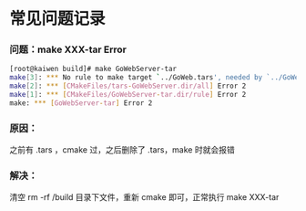 # 常见问题记录

### 问题：make XXX-tar Error

```sh
[root@kaiwen build]# make GoWebServer-tar
make[3]: *** No rule to make target `../GoWeb.tars', needed by `../GoWeb.h'.  Stop.
make[2]: *** [CMakeFiles/tars-GoWebServer.dir/all] Error 2
make[1]: *** [CMakeFiles/GoWebServer-tar.dir/rule] Error 2
make: *** [GoWebServer-tar] Error 2
```

### 原因：

之前有 .tars ，cmake 过，之后删除了 .tars，make 时就会报错

### 解决：

清空 rm -rf /build 目录下文件，重新 cmake 即可，正常执行 make XXX-tar